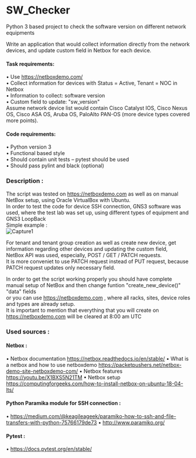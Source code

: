 # SW_Checker

Python 3 based project to check the software version on different network equipments

Write an application that would collect information directly from the network devices, and update custom field in Netbox for each device.</br>

#### Task requirements:</br>

• Use https://netboxdemo.com/</br>
• Collect information for devices with Status = Active, Tenant = NOC in Netbox</br>
• Information to collect: software version</br>
• Custom field to update: "sw_version"</br>
Assume network device list would contain Cisco Catalyst IOS, Cisco Nexus OS, Cisco ASA OS, Aruba OS, PaloAlto PAN-OS (more device types covered more points).</br>

#### Code requirements:</br>


• Python version 3</br>
• Functional based style</br>
• Should contain unit tests – pytest should be used</br>
• Should pass pylint and black (optional)</br>


### Description :
The script was tested on https://netboxdemo.com as well as on manual NetBox setup, using Oracle VirtualBox with Ubuntu.</br> In order to test the code for device SSH connection, GNS3 software was used, where the test lab was set up, using different types of equipment and GNS3 LoopBack</br>
Simple example : </br>
![Capture1](https://user-images.githubusercontent.com/55871427/99528968-bbaebb80-29a7-11eb-8d2f-cf3cd78c20ed.JPG)</br>

For tenant and tenant group creation as well as create new device, get information regarding other devices and updating the custom field,</br> NetBox API was used, especially, POST / GET / PATCH requests. </br>
It is more conveniet to use PATCH request instead of PUT request, because PATCH request updates only necessary field.</br>
 
In order to get the script working properly you should have complete manual setup of NetBox and then change funtion "create_new_device()" "data" fields </br>
or you can use https://netboxdemo.com , where all racks, sites, device roles and types are already setup. </br>
It is important to mention that everything that you will create on https://netboxdemo.com will be cleared at 8:00 am UTC


### Used sources :
#### Netbox :</br>
• Netbox documentation https://netbox.readthedocs.io/en/stable/
• What is a netbox and how to use netboxdemo https://packetpushers.net/netbox-demo-site-netboxdemo-com/
• Netbox features https://youtu.be/X1BXS5N21TM
• Netbox setup https://computingforgeeks.com/how-to-install-netbox-on-ubuntu-18-04-lts/
      
####  Python Paramika module for SSH connection :</br>
• https://medium.com/@keagileageek/paramiko-how-to-ssh-and-file-transfers-with-python-75766179de73
• http://www.paramiko.org/

#### Pytest :</br>
• https://docs.pytest.org/en/stable/

